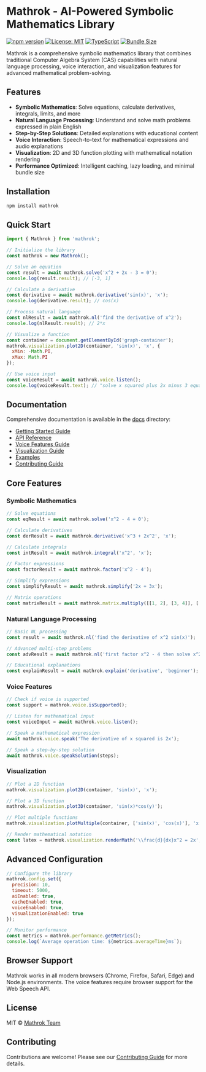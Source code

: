 # Mathrok - AI-Powered Symbolic Mathematics Library

[![npm version](https://img.shields.io/badge/npm-v1.1.0-blue.svg)](https://www.npmjs.com/package/mathrok)
[![License: MIT](https://img.shields.io/badge/License-MIT-yellow.svg)](https://opensource.org/licenses/MIT)
[![TypeScript](https://img.shields.io/badge/TypeScript-5.2-blue.svg)](https://www.typescriptlang.org/)
[![Bundle Size](https://img.shields.io/badge/bundle%20size-~380KB-green.svg)](https://bundlephobia.com/package/mathrok)

Mathrok is a comprehensive symbolic mathematics library that combines traditional Computer Algebra System (CAS) capabilities with natural language processing, voice interaction, and visualization features for advanced mathematical problem-solving.

## Features

- **Symbolic Mathematics**: Solve equations, calculate derivatives, integrals, limits, and more
- **Natural Language Processing**: Understand and solve math problems expressed in plain English
- **Step-by-Step Solutions**: Detailed explanations with educational content
- **Voice Interaction**: Speech-to-text for mathematical expressions and audio explanations
- **Visualization**: 2D and 3D function plotting with mathematical notation rendering
- **Performance Optimized**: Intelligent caching, lazy loading, and minimal bundle size

## Installation

```bash
npm install mathrok
```

## Quick Start

```javascript
import { Mathrok } from 'mathrok';

// Initialize the library
const mathrok = new Mathrok();

// Solve an equation
const result = await mathrok.solve('x^2 + 2x - 3 = 0');
console.log(result.result); // [-3, 1]

// Calculate a derivative
const derivative = await mathrok.derivative('sin(x)', 'x');
console.log(derivative.result); // cos(x)

// Process natural language
const nlResult = await mathrok.nl('find the derivative of x^2');
console.log(nlResult.result); // 2*x

// Visualize a function
const container = document.getElementById('graph-container');
mathrok.visualization.plot2D(container, 'sin(x)', 'x', {
  xMin: -Math.PI,
  xMax: Math.PI
});

// Use voice input
const voiceResult = await mathrok.voice.listen();
console.log(voiceResult.text); // "solve x squared plus 2x minus 3 equals 0"
```

## Documentation

Comprehensive documentation is available in the [docs](/docs) directory:

- [Getting Started Guide](/docs/guides/GETTING_STARTED.md)
- [API Reference](/docs/api/API_REFERENCE.md)
- [Voice Features Guide](/docs/guides/VOICE_FEATURES.md)
- [Visualization Guide](/docs/guides/VISUALIZATION.md)
- [Examples](/docs/examples/README.md)
- [Contributing Guide](/docs/guides/CONTRIBUTING.md)

## Core Features

### Symbolic Mathematics

```javascript
// Solve equations
const eqResult = await mathrok.solve('x^2 - 4 = 0');

// Calculate derivatives
const derResult = await mathrok.derivative('x^3 + 2x^2', 'x');

// Calculate integrals
const intResult = await mathrok.integral('x^2', 'x');

// Factor expressions
const factorResult = await mathrok.factor('x^2 - 4');

// Simplify expressions
const simplifyResult = await mathrok.simplify('2x + 3x');

// Matrix operations
const matrixResult = await mathrok.matrix.multiply([[1, 2], [3, 4]], [[5, 6], [7, 8]]);
```

### Natural Language Processing

```javascript
// Basic NL processing
const result = await mathrok.nl('find the derivative of x^2 sin(x)');

// Advanced multi-step problems
const advResult = await mathrok.nl('first factor x^2 - 4 then solve x^2 - 4 = 0');

// Educational explanations
const explainResult = await mathrok.explain('derivative', 'beginner');
```

### Voice Features

```javascript
// Check if voice is supported
const support = mathrok.voice.isSupported();

// Listen for mathematical input
const voiceInput = await mathrok.voice.listen();

// Speak a mathematical expression
await mathrok.voice.speak('The derivative of x squared is 2x');

// Speak a step-by-step solution
await mathrok.voice.speakSolution(steps);
```

### Visualization

```javascript
// Plot a 2D function
mathrok.visualization.plot2D(container, 'sin(x)', 'x');

// Plot a 3D function
mathrok.visualization.plot3D(container, 'sin(x)*cos(y)');

// Plot multiple functions
mathrok.visualization.plotMultiple(container, ['sin(x)', 'cos(x)'], 'x');

// Render mathematical notation
const latex = mathrok.visualization.renderMath('\\frac{d}{dx}x^2 = 2x', 'latex', true);
```

## Advanced Configuration

```javascript
// Configure the library
mathrok.config.set({
  precision: 10,
  timeout: 5000,
  aiEnabled: true,
  cacheEnabled: true,
  voiceEnabled: true,
  visualizationEnabled: true
});

// Monitor performance
const metrics = mathrok.performance.getMetrics();
console.log(`Average operation time: ${metrics.averageTime}ms`);
```

## Browser Support

Mathrok works in all modern browsers (Chrome, Firefox, Safari, Edge) and Node.js environments. The voice features require browser support for the Web Speech API.

## License

MIT © [Mathrok Team](https://github.com/Odeneho-Calculus/Mathrok)

## Contributing

Contributions are welcome! Please see our [Contributing Guide](/docs/guides/CONTRIBUTING.md) for more details.
